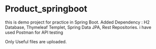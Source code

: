 # Product_springboot
this is demo project for practice in Spring Boot. Added Dependency : H2 Database, Thymeleaf Templet, Spring Data JPA, Rest Repositories. i have used Postman for API testing




Only Useful files are uploaded.
